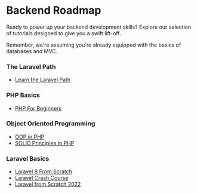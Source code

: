 # Backend Roadmap
Ready to power up your backend development skills? Explore our selection of tutorials designed to give you a swift lift-off.

Remember, we're assuming you're already equipped with the basics of databases and MVC.

### The Laravel Path
- [Learn the Laravel Path](https://laracasts.com/path)

### PHP Basics
- [PHP For Beginners](https://laracasts.com/series/php-for-beginners-2023-edition)

### Object Oriented Programming
- [OOP in PHP](https://laracasts.com/series/object-oriented-principles-in-php)
- [SOLID Principles in PHP](https://laracasts.com/series/solid-principles-in-php)

### Laravel Basics
- [Laravel 8 From Scratch](https://laracasts.com/series/laravel-8-from-scratch)
- [Laravel Crash Course](https://www.youtube.com/watch?v=MFh0Fd7BsjE)
- [Laravel from Scratch 2022](https://www.youtube.com/watch?v=MYyJ4PuL4pY)
